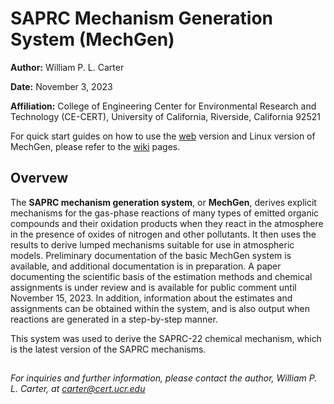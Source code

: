 # SAPRC Mechanism Generation System (MechGen)

**Author:** William P. L. Carter

**Date:** November 3, 2023

**Affiliation:** College of Engineering Center for Environmental Research and Technology (CE-CERT), University of California, Riverside, California 92521

For quick start guides on how to use the [web](http://mechgen.cert.ucr.edu/) version and Linux version of MechGen, please refer to the [wiki](https://github.com/SAPRC/MechGenv1/wiki) pages.


## Overvew

The **SAPRC mechanism generation system**, or **MechGen**, derives explicit mechanisms for the gas-phase reactions of many types of emitted organic compounds and their oxidation products when they react in the atmosphere in the presence of oxides of nitrogen and other pollutants. It then uses the results to derive lumped mechanisms suitable for use in atmospheric models. Preliminary documentation of the basic MechGen system is available, and additional documentation is in preparation. A paper documenting the scientific basis of the estimation methods and chemical assignments is under review and is available for public comment until November 15, 2023. In addition, information about the estimates and assignments can be obtained within the system, and is also output when reactions are generated in a step-by-step manner.

This system was used to derive the SAPRC-22 chemical mechanism, which is the latest version of the SAPRC mechanisms.

##

*For inquiries and further information, please contact the author, William P. L. Carter, at carter@cert.ucr.edu*


